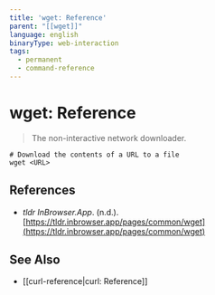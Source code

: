 ```yaml
---
title: 'wget: Reference'
parent: "[[wget]]"
language: english
binaryType: web-interaction
tags:
  - permanent
  - command-reference
---
```


# wget: Reference

> The non-interactive network downloader.

```shell
# Download the contents of a URL to a file
wget <URL>
```

## References

- _tldr InBrowser.App_. (n.d.). [https://tldr.inbrowser.app/pages/common/wget](https://tldr.inbrowser.app/pages/common/wget)

## See Also

- [[curl-reference|curl: Reference]]
